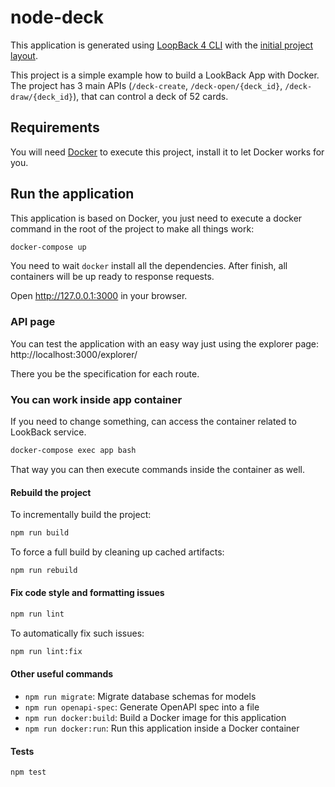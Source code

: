 # node-deck

This application is generated using [LoopBack 4 CLI](https://loopback.io/doc/en/lb4/Command-line-interface.html) with the
[initial project layout](https://loopback.io/doc/en/lb4/Loopback-application-layout.html).

This project is a simple example how to build a LookBack App with Docker. 
The project has 3 main APIs
 (`/deck-create`, `/deck-open/{deck_id}`, `/deck-draw/{deck_id}`), that can control a deck of 52 cards.

## Requirements

You will need [Docker](https://docs.docker.com/get-docker/) to execute this project, 
install it to let Docker works for you.

## Run the application

This application is based on Docker,
 you just need to execute a docker command in the root of the project to make all things work:

```sh
docker-compose up
```

You need to wait `docker` install all the dependencies.
After finish, all containers will be up ready to response requests.

Open http://127.0.0.1:3000 in your browser.

### API page

You can test the application with an easy way just using the explorer page: 
http://localhost:3000/explorer/

There you be the specification for each route.

### You can work inside app container

If you need to change something, can access the container related to LookBack service.

```sh
docker-compose exec app bash
```

That way you can then execute commands inside the container as well.

#### Rebuild the project

To incrementally build the project:

```sh
npm run build
```

To force a full build by cleaning up cached artifacts:

```sh
npm run rebuild
```

#### Fix code style and formatting issues

```sh
npm run lint
```

To automatically fix such issues:

```sh
npm run lint:fix
```

#### Other useful commands

- `npm run migrate`: Migrate database schemas for models
- `npm run openapi-spec`: Generate OpenAPI spec into a file
- `npm run docker:build`: Build a Docker image for this application
- `npm run docker:run`: Run this application inside a Docker container

#### Tests

```sh
npm test
```

